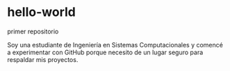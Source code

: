 # hello-world
primer repositorio

Soy una estudiante de Ingeniería en Sistemas Computacionales y comencé a experimentar con GitHub porque necesito de un lugar seguro para respaldar mis proyectos.
